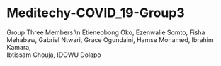 # Meditechy-COVID_19-Group3
Group Three Members:\n 
Etieneobong Oko, 
Ezenwalie Somto, 
Fisha Mehabaw, 
Gabriel Ntwari, 
Grace Ogundaini, 
Hamse Mohamed, 
Ibrahim Kamara,  
Ibtissam Chouja, 
IDOWU Dolapo
